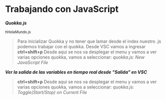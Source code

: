 # Trabajando con JavaScript

***Quokka.js***

<sub>hHolaMundo.js</sub>

> Para inicializar Quokka y no tener que lamar desde el index nuestro .js podemos trabajar con el quokka. Desde VSC vamos a ingresar 
> **ctrl+shift+p**
> Desde aqui se nos va desplegar el menu y vamos a ver varias opciones quokka, vamos a seleccionar:
> *quokka.js: New JavaScript File*

***Ver la salida de las variables en tiempo real desde "Salida" en VSC***

> **ctrl+shift+p**
> Desde aqui se nos va desplegar el menu y vamos a ver varias opciones quokka, vamos a seleccionar:
> *quokka.js: Toggle(Start/Stop) on Current File*